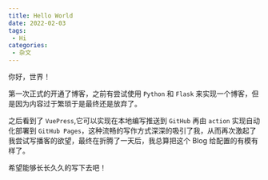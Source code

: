 ```yaml
---
title: Hello World
date: 2022-02-03
tags:
 - Hi
categories:
 - 杂文
---
```


你好，世界！  

第一次正式的开通了博客，之前有尝试使用 `Python` 和 `Flask` 来实现一个博客，但是因为内容过于繁琐于是最终还是放弃了。  

<!-- more -->

之后看到了 `VuePress`,它可以实现在本地编写推送到 `GitHub` 再由 `action` 实现自动化部署到 `GitHub Pages`，这种流畅的写作方式深深的吸引了我，从而再次激起了我尝试写播客的欲望，最终在折腾了一天后，我总算把这个 Blog 给配置的有模有样了。

希望能够长长久久的写下去吧！
